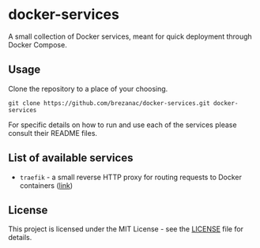 # docker-services

A small collection of Docker services, meant for quick deployment through Docker Compose.

## Usage ##

Clone the repository to a place of your choosing.

```
git clone https://github.com/brezanac/docker-services.git docker-services
```

For specific details on how to run and use each of the services please consult their README files.

## List of available services ##

* `traefik` - a small reverse HTTP proxy for routing requests to Docker containers ([link](https://containo.us/traefik/))

## License

This project is licensed under the MIT License - see the [LICENSE](LICENSE) file for details.